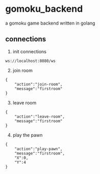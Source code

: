 # gomoku_backend

a gomoku game backend written in golang

## connections

1. init connections

```
ws://localhost:8080/ws
```

2. join room

```
{
    "action":"join-room",
    "message":"firstroom"
}
```

3. leave room

```
{
    "action":"leave-room",
    "message":"firstroom"
}
```

4. play the pawn

```
{
    "action":"play-pawn",
    "message":"firstroom",
    "X":0,
    "Y":4
}
```
